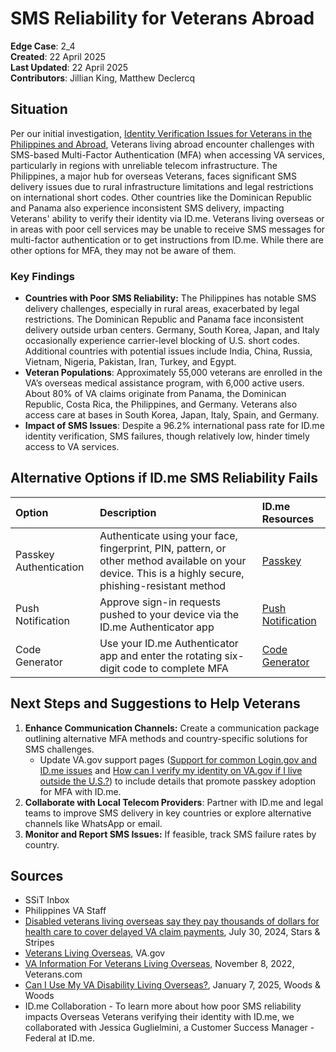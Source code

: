 # SMS Reliability for Veterans Abroad

**Edge Case**: 2\_4  
**Created**: 22 April 2025  
**Last Updated**: 22 April 2025  
**Contributors**: Jillian King, Matthew Declercq

## Situation

Per our initial investigation, [Identity Verification Issues for Veterans in the Philippines and Abroad](https://github.com/department-of-veterans-affairs/va.gov-team/blob/master/products/identity/sign-in-transition/Product/Edge%20Cases/Overseas/Identity%20Verification%20Issues%20for%20Veterans%20in%20the%20Philippines%20and%20Abroad.md), Veterans living abroad encounter challenges with SMS-based Multi-Factor Authentication (MFA) when accessing VA services, particularly in regions with unreliable telecom infrastructure. The Philippines, a major hub for overseas Veterans, faces significant SMS delivery issues due to rural infrastructure limitations and legal restrictions on international short codes. Other countries like the Dominican Republic and Panama also experience inconsistent SMS delivery, impacting Veterans' ability to verify their identity via ID.me. Veterans living overseas or in areas with poor cell services may be unable to receive SMS messages for multi-factor authentication or to get instructions from ID.me. While there are other options for MFA, they may not be aware of them.

### Key Findings

* **Countries with Poor SMS Reliability:** The Philippines has notable SMS delivery challenges, especially in rural areas, exacerbated by legal restrictions. The Dominican Republic and Panama face inconsistent delivery outside urban centers. Germany, South Korea, Japan, and Italy occasionally experience carrier-level blocking of U.S. short codes. Additional countries with potential issues include India, China, Russia, Vietnam, Nigeria, Pakistan, Iran, Turkey, and Egypt.  
* **Veteran Populations**: Approximately 55,000 veterans are enrolled in the VA’s overseas medical assistance program, with 6,000 active users. About 80% of VA claims originate from Panama, the Dominican Republic, Costa Rica, the Philippines, and Germany. Veterans also access care at bases in South Korea, Japan, Italy, Spain, and Germany.  
* **Impact of SMS Issues**: Despite a 96.2% international pass rate for ID.me identity verification, SMS failures, though relatively low, hinder timely access to VA services.

## 

## Alternative Options if ID.me SMS Reliability Fails

| Option | Description | ID.me Resources |
| :---- | :---- | :---- |
| Passkey Authentication | Authenticate using your face, fingerprint, PIN, pattern, or other method available on your device. This is a highly secure, phishing-resistant method | [Passkey](https://help.id.me/hc/en-us/articles/10295798300951)  |
| Push Notification | Approve sign-in requests pushed to your device via the ID.me Authenticator app | [Push Notification](https://help.id.me/hc/en-us/articles/360018712993) |
| Code Generator | Use your ID.me Authenticator app and enter the rotating six-digit code to complete MFA | [Code Generator](https://help.id.me/hc/en-us/articles/360018113073)  |

## Next Steps and Suggestions to Help Veterans

1. **Enhance Communication Channels:** Create a communication package outlining alternative MFA methods and country-specific solutions for SMS challenges.  
   * Update VA.gov support pages ([Support for common Login.gov and ID.me issues](https://www.va.gov/resources/support-for-common-logingov-and-idme-issues/#idme-issues) and [How can I verify my identity on VA.gov if I live outside the U.S.?](https://www.va.gov/resources/how-can-i-verify-my-identity-on-vagov-if-i-live-outside-the-us/)) to include details that promote passkey adoption for MFA with ID.me.  
2. **Collaborate with Local Telecom Providers**: Partner with ID.me and legal teams to improve SMS delivery in key countries or explore alternative channels like WhatsApp or email.  
3. **Monitor and Report SMS Issues:** If feasible, track SMS failure rates by country.

## Sources

* SSiT Inbox  
* Philippines VA Staff  
* [Disabled veterans living overseas say they pay thousands of dollars for health care to cover delayed VA claim payments](https://www.stripes.com/veterans/2024-07-30/veterans-overseas-health-care-benefits-payments-14667491.html%20Source%20-%20Stars%20and%20Stripes), July 30, 2024, Stars & Stripes  
* [Veterans Living Overseas](https://www.benefits.va.gov/persona/veteran-abroad.asp), VA.gov  
* [VA Information For Veterans Living Overseas](https://veteran.com/va-veterans-living-overseas/), November 8, 2022, Veterans.com  
* [Can I Use My VA Disability Living Overseas?](https://www.woodslawyers.com/va-benefits-disabled-veterans-living-overseas/), January 7, 2025, Woods & Woods  
* ID.me Collaboration \- To learn more about how poor SMS reliability impacts Overseas Veterans verifying their identity with ID.me, we collaborated with Jessica Guglielmini, a Customer Success Manager \- Federal at ID.me.
